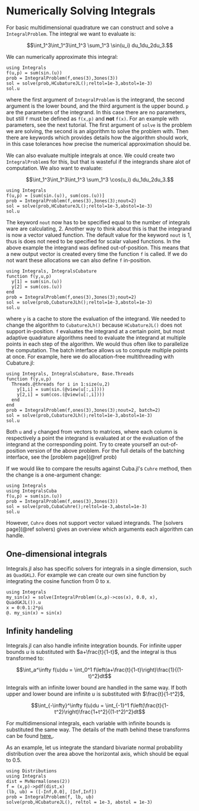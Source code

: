 # Numerically Solving Integrals

For basic multidimensional quadrature we can construct and solve a `IntegralProblem`.
The integral we want to evaluate is:
```math
\int_1^3\int_1^3\int_1^3 \sum_1^3 \sin(u_i) du_1du_2du_3.
```
We can numerically approximate this integral:
``` @example integrate1
using Integrals
f(u,p) = sum(sin.(u))
prob = IntegralProblem(f,ones(3),3ones(3))
sol = solve(prob,HCubatureJL();reltol=1e-3,abstol=1e-3)
sol.u
```
where the first argument of `IntegralProblem` is the integrand,
the second argument is the lower bound, and the third argument is the upper bound.
`p` are the parameters of the integrand. In this case there are no parameters,
but still `f` must be defined as `f(x,p)` and **not** `f(x)`.
For an example with parameters, see the next tutorial.
The first argument of `solve` is the problem we are solving,
the second is an algorithm to solve the problem with.
Then there are keywords which provides details how the algorithm should work,
in this case tolerances how precise the numerical approximation should be.

We can also evaluate multiple integrals at once.
We could create two `IntegralProblem`s for this,
but that is wasteful if the integrands share alot of computation.
We also want to evaluate:
```math
\int_1^3\int_1^3\int_1^3 \sum_1^3 \cos(u_i) du_1du_2du_3.
```
``` @example integrate2
using Integrals
f(u,p) = [sum(sin.(u)), sum(cos.(u))]
prob = IntegralProblem(f,ones(3),3ones(3);nout=2)
sol = solve(prob,HCubatureJL();reltol=1e-3,abstol=1e-3)
sol.u
```
The keyword `nout` now has to be specified equal to the number of integrals ware are calculating, 2.
Another way to think about this is that the integrand is now a vector valued function.
The default value for the keyword `nout` is 1,
thus is does not need to be specified for scalar valued functions.
In the above example the integrand was defined out-of-position.
This means that a new output vector is created every time the function `f` is called.
If we do not  want these allocations we can also define `f` in-position.
``` @example integrate3
using Integrals, IntegralsCubature
function f(y,u,p)
  y[1] = sum(sin.(u))
  y[2] = sum(cos.(u))
end
prob = IntegralProblem(f,ones(3),3ones(3);nout=2)
sol = solve(prob,CubatureJLh();reltol=1e-3,abstol=1e-3)
sol.u
```
where `y` is a cache to store the evaluation of the integrand.
We needed to change the algorithm to `CubatureJLh()`
because `HCubatureJL()` does not support in-position.
`f` evaluates the integrand at a certain point,
but most adaptive quadrature algorithms need to evaluate the integrand at multiple points
in each step of the algorithm.
We would thus often like to parallelize the computation.
The batch interface allows us to compute multiple points at once.
For example, here we do allocation-free multithreading with Cubature.jl:
``` @example integrate4
using Integrals, IntegralsCubature, Base.Threads
function f(y,u,p)
  Threads.@threads for i in 1:size(u,2)
    y[1,i] = sum(sin.(@view(u[:,i])))
    y[2,i] = sum(cos.(@view(u[:,i])))
  end
end
prob = IntegralProblem(f,ones(3),3ones(3);nout=2, batch=2)
sol = solve(prob,CubatureJLh();reltol=1e-3,abstol=1e-3)
sol.u
```
Both `u` and `y` changed from vectors to matrices,
where each column is respectively a point the integrand is evaluated at or
the evaluation of the integrand at the corresponding point.
Try to create yourself an out-of-position version of the above problem.
For the full details of the batching interface, see the [problem page](@ref prob)

If we would like to compare the results against Cuba.jl's `Cuhre` method, then
the change is a one-argument change:

``` @example integrate5
using Integrals
using IntegralsCuba
f(u,p) = sum(sin.(u))
prob = IntegralProblem(f,ones(3),3ones(3))
sol = solve(prob,CubaCuhre();reltol=1e-3,abstol=1e-3)
sol.u
```
However, `Cuhre` does not support vector valued integrands.
The [solvers page](@ref solvers) gives an overview which arguments each algorithm can handle.

## One-dimensional integrals

Integrals.jl also has specific solvers for integrals in a single dimension, such as `QuadGKLJ`.
For example we can create our own sine function by integrating the cosine function from 0 to x.

``` @example integrate6
using Integrals
my_sin(x) = solve(IntegralProblem((x,p)->cos(x), 0.0, x), QuadGKJL()).u
x = 0:0.1:2*pi
@. my_sin(x) ≈ sin(x)
```

## Infinity handeling

Integrals.jl can also handle infinite integration bounds.
For infinite upper bounds $u$ is substituted with $a+\frac{t}{1-t}$,
and the integral is thus transformed to:
```math
\int_a^\infty f(u)du = \int_0^1 f\left(a+\frac{t}{1-t}\right)\frac{1}{(1-t)^2}dt
```
Integrals with an infinite lower bound are handled in the same way.
If both upper and lower bound are infinite $u$ is substituted with $\frac{t}{1-t^2}$,
```math
\int_{-\infty}^\infty f(u)du = \int_{-1}^1 f\left(\frac{t}{1-t^2}\right)\frac{1+t^2}{(1-t^2)^2}dt
```
For multidimensional integrals, each variable with infinite bounds is substituted the same way.
The details of the math behind these transforms can be found
[here.](https://en.wikipedia.org/wiki/Integration_by_substitution#Substitution_for_multiple_variables).

As an example, let us integrate the standard bivariate normal probability distribution
over the area above the horizontal axis, which should be equal to $0.5$.

``` @example integrate6
using Distributions
using Integrals
dist = MvNormal(ones(2))
f = (x,p)->pdf(dist,x)
(lb, ub) = ([-Inf,0.0], [Inf,Inf])
prob = IntegralProblem(f, lb, ub)
solve(prob,HCubatureJL(), reltol = 1e-3, abstol = 1e-3)
```